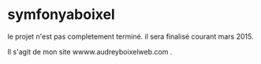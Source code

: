 # symfonyaboixel

le projet n'est pas completement terminé.
il sera finalisé courant mars 2015.

Il s'agit de mon site wwww.audreyboixelweb.com .

